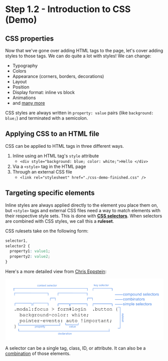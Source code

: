 # Step 1.2 - Introduction to CSS (Demo)

## CSS properties

Now that we've gone over adding HTML tags to the page, let's cover adding styles to those tags. We can do quite a lot with styles! We can change:

- Typography
- Colors
- Appearance (corners, borders, decorations)
- Layout
- Position
- Display format: inline vs block
- Animations
- and [many more](https://developer.mozilla.org/en-US/docs/Web/CSS/Reference)

CSS styles are always written in `property: value` pairs (like `background: blue;`) and terminated with a semicolon.

## Applying CSS to an HTML file

CSS can be applied to HTML tags in three different ways.

1. Inline using an HTML tag's `style` attribute
   - `<div style="background: blue; color: white;">Hello </div>`
2. Via a `<style>` tag in the HTML page
3. Through an external CSS file
   - `<link rel="stylesheet" href="./css-demo-finished.css" />`

## Targeting specific elements

Inline styles are always applied directly to the element you place them on, but `<style>` tags and external CSS files need a way to match elements with their respective style sets. This is done with **[CSS selectors](https://developer.mozilla.org/en-US/docs/Web/CSS/CSS_Selectors)**. When selectors are combined with CSS styles, we call this a **ruleset**.

CSS rulesets take on the following form:

```css
selector1,
selector2 {
  property1: value1;
  property2: value2;
}
```

Here's a more detailed view from [Chris Eppstein](https://twitter.com/chriseppstein/status/1100115119437111296):

<img src="https://raw.githubusercontent.com/Microsoft/frontend-bootcamp/master/assets/css-syntax.png"/>

A selector can be a single tag, class, ID, or attribute. It can also be a [combination](https://developer.mozilla.org/en-US/docs/Learn/CSS/Introduction_to_CSS/Combinators_and_multiple_selectors) of those elements.
